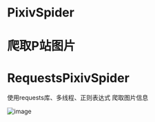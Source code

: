 # PixivSpider
# 爬取P站图片    
# RequestsPixivSpider
使用requests库、多线程、正则表达式 爬取图片信息    

![image](https://github.com/hyc-shayu/flask_bookstore/blob/master/.image/1.PNG)  
